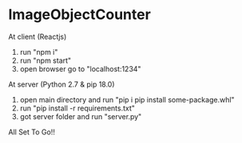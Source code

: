 # ImageObjectCounter

At client (Reactjs)
1. run "npm i"
2. run "npm start"
3. open browser go to "localhost:1234"

At server (Python 2.7 & pip 18.0)
1. open main directory and run "pip i pip install some-package.whl"
2. run "pip install -r requirements.txt"
3. got server folder and run "server.py"

All Set To Go!!

